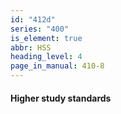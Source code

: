 ```yaml
---
id: "412d"
series: "400"
is_element: true
abbr: HSS
heading_level: 4
page_in_manual: 410-8
---
```


#### Higher study standards